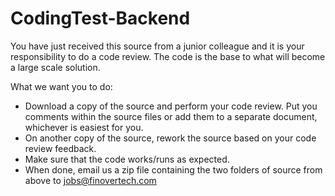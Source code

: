 # CodingTest-Backend

You have just received this source from a junior colleague and it is your responsibility to do a code review. The code is the base to what will become a large scale solution.

What we want you to do:
- Download a copy of the source and perform your code review. Put you comments within the source files or add them to a separate document, whichever is easiest for you.
- On another copy of the source, rework the source based on your code review feedback.
- Make sure that the code works/runs as expected.
- When done, email us a zip file containing the two folders of source from above to jobs@finovertech.com

